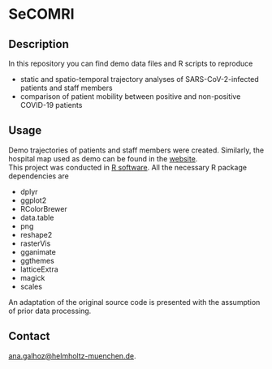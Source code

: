 # SeCOMRI

## Description

In this repository you can find demo data files and R scripts to reproduce 
* static and spatio-temporal trajectory analyses of SARS-CoV-2-infected patients and staff members
* comparison of patient mobility between positive and non-positive COVID-19 patients 

## Usage

Demo trajectories of patients and staff members were created. Similarly, the hospital map used as demo can be found in the [website](https://www.translatum.tum.de/en/contact/).  
This project was conducted in [R software](https://www.r-project.org). 
All the necessary R package dependencies are
* dplyr
* ggplot2
* RColorBrewer
* data.table
* png
* reshape2
* rasterVis
* gganimate
* ggthemes
* latticeExtra
* magick
* scales

An adaptation of the original source code is presented with the assumption of prior data processing.

## Contact

ana.galhoz@helmholtz-muenchen.de.




